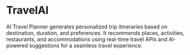 # TravelAI
AI Travel Planner generates personalized trip itineraries based on destination, duration, and preferences. It recommends places, activities, restaurants, and accommodations using real-time travel APIs and AI-powered suggestions for a seamless travel experience.
